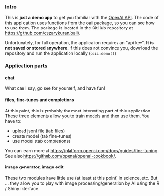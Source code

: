 ### Intro
This is **just a demo app** to get you familiar with the [OpenAI API](https://platform.openai.com/docs/api-reference/). The code of this application uses functions from the oaii package, so you can see how to use them. The package is located in the GitHub repository at https://github.com/cezarykuran/oaii/.

Unfortunately, for full operation, the application requires an "api key". **It is not saved or stored anywhere**. If this does not convince you, download the repository and run the application locally (`oaii:demo()`)

### Application parts

#### chat  

What can I say, go see for yourself, and have fun!  

#### files, fine-tunes and completions

At this point, this is probably the most interesting part of this application. These three elements allow you to train models and then use them. You have to:
- upload jsonl file (tab files)
- create model (tab fine-tunes)
- use model (tab completions)

You can learn more at https://platform.openai.com/docs/guides/fine-tuning.  
See also https://github.com/openai/openai-cookbook/.

#### image generator, image edit

These two modules have little use (at least at this point) in science, etc. But ... they allow you to play with image processing/generation by AI using the R / Shiny interface.
